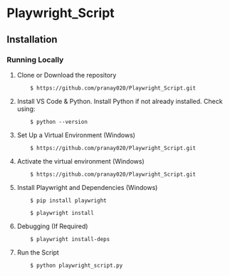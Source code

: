# Playwright_Script







## Installation<a name="installation"></a>
### Running Locally


1. Clone or Download the repository

	```
    	$ https://github.com/pranay020/Playwright_Script.git
	```
2. Install VS Code & Python.
   Install Python if not already installed. Check using:

	```
		$ python --version
	```
4.  Set Up a Virtual Environment (Windows)
	```
    	$ https://github.com/pranay020/Playwright_Script.git
	```
5.  Activate the virtual environment (Windows)
	```
    	$ https://github.com/pranay020/Playwright_Script.git
	```
6.  Install Playwright and Dependencies (Windows)

	```
		$ pip install playwright
	```
	```
		$ playwright install
	```
7.  Debugging (If Required)

	```
		$ playwright install-deps
	```
8.  Run the Script

	```
		$ python playwright_script.py
	```
 
